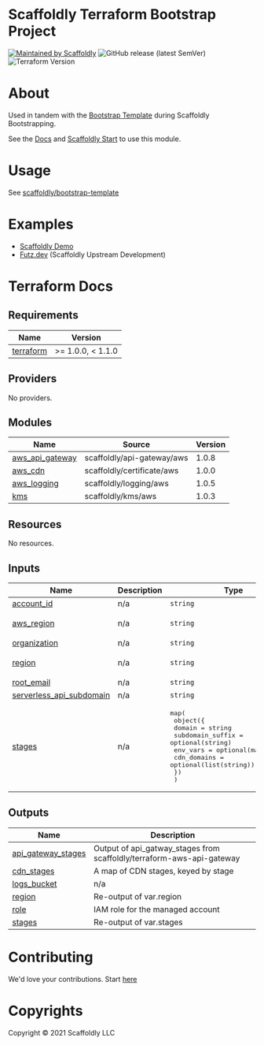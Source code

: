 # Scaffoldly Terraform Bootstrap Project

[![Maintained by Scaffoldly](https://img.shields.io/badge/maintained%20by-scaffoldly-blueviolet)](https://github.com/scaffoldly)
![GitHub release (latest SemVer)](https://img.shields.io/github/v/release/scaffoldly/terraform-scaffoldly-bootstrap)
![Terraform Version](https://img.shields.io/badge/tf-%3E%3D0.15.0-blue.svg)

# About

Used in tandem with the [Bootstrap Template](https://github.com/scaffoldly/bootstrap-template) during Scaffoldly Bootstrapping.

See the [Docs](https://docs.scaffold.ly) and [Scaffoldly Start](https://start.scaffold.ly) to use this module.

# Usage

See [scaffoldly/bootstrap-template](https://github.com/scaffoldly/bootstrap-template/blob/main/main.tf)

# Examples

- [Scaffoldly Demo](https://github.com/scaffoldly-demo/scaffoldly-bootstrap)
- [Futz.dev](https://github.com/futz-dev/scaffoldly-bootstrap) (Scaffoldly Upstream Development)

# Terraform Docs

<!-- BEGIN_TF_DOCS -->
## Requirements

| Name | Version |
|------|---------|
| <a name="requirement_terraform"></a> [terraform](#requirement\_terraform) | >= 1.0.0, < 1.1.0 |

## Providers

No providers.

## Modules

| Name | Source | Version |
|------|--------|---------|
| <a name="module_aws_api_gateway"></a> [aws\_api\_gateway](#module\_aws\_api\_gateway) | scaffoldly/api-gateway/aws | 1.0.8 |
| <a name="module_aws_cdn"></a> [aws\_cdn](#module\_aws\_cdn) | scaffoldly/certificate/aws | 1.0.0 |
| <a name="module_aws_logging"></a> [aws\_logging](#module\_aws\_logging) | scaffoldly/logging/aws | 1.0.5 |
| <a name="module_kms"></a> [kms](#module\_kms) | scaffoldly/kms/aws | 1.0.3 |

## Resources

No resources.

## Inputs

| Name | Description | Type | Default | Required |
|------|-------------|------|---------|:--------:|
| <a name="input_account_id"></a> [account\_id](#input\_account\_id) | n/a | `string` | n/a | yes |
| <a name="input_aws_region"></a> [aws\_region](#input\_aws\_region) | n/a | `string` | `"us-east-1"` | no |
| <a name="input_organization"></a> [organization](#input\_organization) | n/a | `string` | n/a | yes |
| <a name="input_region"></a> [region](#input\_region) | n/a | `string` | `"us-east-1"` | no |
| <a name="input_root_email"></a> [root\_email](#input\_root\_email) | n/a | `string` | n/a | yes |
| <a name="input_serverless_api_subdomain"></a> [serverless\_api\_subdomain](#input\_serverless\_api\_subdomain) | n/a | `string` | `"sly"` | no |
| <a name="input_stages"></a> [stages](#input\_stages) | n/a | <pre>map(<br>    object({<br>      domain           = string<br>      subdomain_suffix = optional(string)<br>      env_vars         = optional(map(string))<br>      cdn_domains      = optional(list(string))<br>    })<br>  )</pre> | n/a | yes |

## Outputs

| Name | Description |
|------|-------------|
| <a name="output_api_gateway_stages"></a> [api\_gateway\_stages](#output\_api\_gateway\_stages) | Output of api\_gatway\_stages from scaffoldly/terraform-aws-api-gateway |
| <a name="output_cdn_stages"></a> [cdn\_stages](#output\_cdn\_stages) | A map of CDN stages, keyed by stage |
| <a name="output_logs_bucket"></a> [logs\_bucket](#output\_logs\_bucket) | n/a |
| <a name="output_region"></a> [region](#output\_region) | Re-output of var.region |
| <a name="output_role"></a> [role](#output\_role) | IAM role for the managed account |
| <a name="output_stages"></a> [stages](#output\_stages) | Re-output of var.stages |
<!-- END_TF_DOCS -->

# Contributing

We'd love your contributions. Start [here](https://docs.scaffold.ly/contributing)

# Copyrights

Copyright © 2021 Scaffoldly LLC
